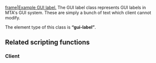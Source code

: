 [frame|Example GUI label.](/docs/image-gui-label.png.md "wikilink") The GUI label class represents GUI labels in MTA's GUI system. These are simply a bunch of text which client cannot modify.

The element type of this class is **“gui-label”**.

Related scripting functions
---------------------------

### Client
